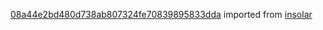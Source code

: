 [08a44e2bd480d738ab807324fe70839895833dda](https://github.com/insolar/insolar/commit/08a44e2bd480d738ab807324fe70839895833dda) imported from [insolar](https://github.com/insolar/insolar)
